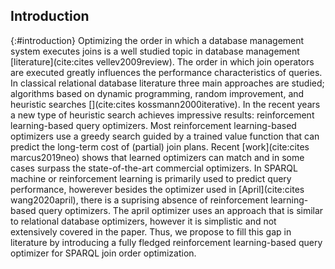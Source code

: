 ## Introduction
{:#introduction}
Optimizing the order in which a database management system executes joins is a well studied topic in database management [literature](cite:cites vellev2009review). The order in which join operators are executed greatly influences the performance characteristics of queries. In classical relational database literature three main approaches are studied; algorithms based on dynamic programming, random improvement, and heuristic searches [](cite:cites kossmann2000iterative). In the recent years a new type of heuristic search achieves impressive results: reinforcement learning-based query optimizers. Most reinforcement learning-based optimizers use a greedy search guided by a trained value function that can predict the long-term cost of (partial) join plans. Recent [work](cite:cites marcus2019neo) shows that learned optimizers can match and in some cases surpass the state-of-the-art commercial optimizers. In SPARQL machine or reinforcement learning is primarily used to predict query performance, howerever besides the optimizer used in [April](cite:cites wang2020april), there is a suprising absence of reinforcement learning-based query optimizers. The april optimizer uses an approach that is similar to relational database optimizers, however it is simplistic and not extensively covered in the paper. Thus, we propose to fill this gap in literature by introducing a fully fledged reinforcement learning-based query optimizer for SPARQL join order optimization.
